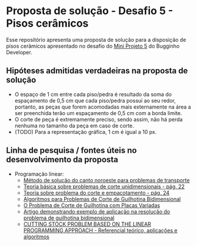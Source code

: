 # Proposta de solução - Desafio 5 - Pisos cerâmicos

Esse repositório apresenta uma proposta de solução para a disposição de pisos cerâmicos apresentado no desafio do [Mini Projeto 5](https://github.com/BugginhoDeveloper/mini-projeto-5-javascript) do Bugginho Developer.

## Hipóteses admitidas verdadeiras na proposta de solução

- O espaço de 1 cm entre cada piso/pedra é resultado da soma do espaçamento de 0,5 cm que cada piso/pedra possui ao seu redor, portanto, as peças que forem acomodadas mais externamente na área a ser preenchida terão um espaçamento de 0,5 cm com a borda limite.
- O corte de peça é extremamente preciso, sendo assim, não há perda nenhuma no tamanho da peça em caso de corte.
- (TODO) Para a representação gráfica, 1 cm é igual a 10 px.

## Linha de pesquisa / fontes úteis no desenvolvimento da proposta

- Programação linear: 
  + [Método de solução do canto noroeste para problemas de transporte](http://www.linearprogramming.info/northwest-corner-method-transportation-algorithm-in-linear-programming/)
  + [Teoria básica sobre problemas de corte unidimensionais - pág. 22](http://www.deinf.ufma.br/~acmo/grad/PO_c05_v2005.pdf)
  + [Teoria sobre problema do corte e empacotamento - pág. 24](http://wiki.icmc.usp.br/images/1/13/Aula2PM_mari.pdf)
  + [Algoritmos para Problemas de Corte de Guilhotina Bidimensional](https://www.ime.usp.br/~glauber/publicacoes/tese.pdf)
  + [O Problema de Corte de Guilhotina com Placas Variadas](https://www.ime.usp.br/~glauber/publicacoes/sbpo07.pdf)
  + [Artigo demonstrando exemplo de aplicação na resolução do problema de guilhotina bidimensional](http://www.amzi.com/articles/papercutter.htm)
  + [CUTTING STOCK PROBLEM BASED ON THE LINEAR PROGRAMMING APPROACH - Referencial teórico, aplicações e algoritmos](http://ir.knust.edu.gh/bitstream/123456789/3915/1/PHILIP%20DEBRAH%20THESIS.pdf)
